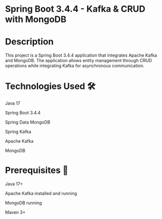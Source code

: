 
# Spring Boot 3.4.4 - Kafka & CRUD with MongoDB

# Description
This project is a Spring Boot 3.4.4 application that integrates Apache Kafka and MongoDB. The application allows entity management through CRUD operations while integrating Kafka for asynchronous communication.

# Technologies Used 🛠
Java 17

Spring Boot 3.4.4

Spring Data MongoDB

Spring Kafka

Apache Kafka

MongoDB

# Prerequisites 📌
Java 17+

Apache Kafka installed and running

MongoDB running

Maven 3+

